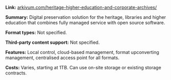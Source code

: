 **Link:** [arkivum.com/heritage-higher-education-and-corporate-archives/](https://arkivum.com/heritage-higher-education-and-corporate-archives/)
 
**Summary:** Digital preservation solution for the heritage, libraries and higher education that combines fully managed service with open source software.

**Format types:** Not specified.

**Third-party content support:** Not specified.

**Features:** Local control, cloud-based management, format upconverting management, centralised access point for all formats.

**Costs:** Varies, starting at 1TB. Can use on-site storage or existing storage contracts.
